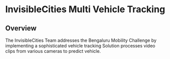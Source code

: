 # InvisibleCities Multi Vehicle Tracking

## Overview

The InvisibleCities Team addresses the Bengaluru Mobility Challenge by implementing a sophisticated vehicle tracking Solution processes video clips from various cameras to predict vehicle.

